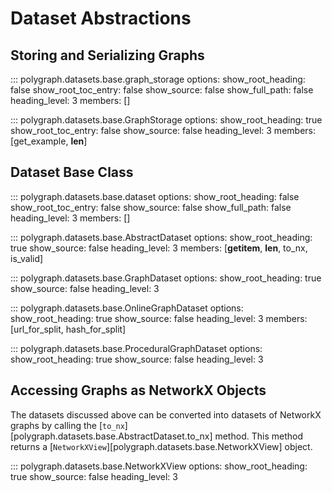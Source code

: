 # Dataset Abstractions

## Storing and Serializing Graphs
::: polygraph.datasets.base.graph_storage
    options:
        show_root_heading: false
        show_root_toc_entry: false
        show_source: false
        show_full_path: false
        heading_level: 3
        members: []


::: polygraph.datasets.base.GraphStorage
    options:
        show_root_heading: true
        show_root_toc_entry: false
        show_source: false
        heading_level: 3
        members: [get_example, __len__]

## Dataset Base Class
::: polygraph.datasets.base.dataset
    options:
        show_root_heading: false
        show_root_toc_entry: false
        show_source: false
        show_full_path: false
        heading_level: 3
        members: []

::: polygraph.datasets.base.AbstractDataset
    options:
        show_root_heading: true
        show_source: false
        heading_level: 3
        members: [__getitem__, __len__, to_nx, is_valid]

::: polygraph.datasets.base.GraphDataset
    options:
        show_root_heading: true
        show_source: false
        heading_level: 3

::: polygraph.datasets.base.OnlineGraphDataset
    options:
        show_root_heading: true
        show_source: false
        heading_level: 3
        members: [url_for_split, hash_for_split]

::: polygraph.datasets.base.ProceduralGraphDataset
    options:
        show_root_heading: true
        show_source: false
        heading_level: 3

## Accessing Graphs as NetworkX Objects

The datasets discussed above can be converted into datasets of NetworkX graphs
by calling the [`to_nx`][polygraph.datasets.base.AbstractDataset.to_nx] method.
This method returns a [`NetworkXView`][polygraph.datasets.base.NetworkXView] object.

::: polygraph.datasets.base.NetworkXView
    options:
        show_root_heading: true
        show_source: false
        heading_level: 3
